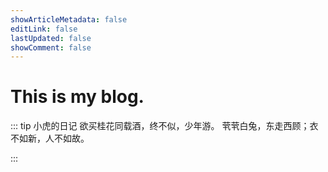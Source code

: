 ```yaml
---
showArticleMetadata: false
editLink: false
lastUpdated: false
showComment: false
---
```


# This is my blog.

::: tip 小虎的日记
欲买桂花同载酒，终不似，少年游。
茕茕白兔，东走西顾；衣不如新，人不如故。

:::